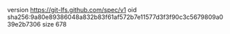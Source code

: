 version https://git-lfs.github.com/spec/v1
oid sha256:9a80e89386048a832b83f61af572b7e11577d3f3f90c3c5679809a039e2b7306
size 678
